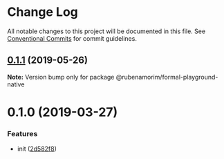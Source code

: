 # Change Log

All notable changes to this project will be documented in this file.
See [Conventional Commits](https://conventionalcommits.org) for commit guidelines.

## [0.1.1](https://github.com/rubenamorim/formal/compare/v0.1.0...v0.1.1) (2019-05-26)

**Note:** Version bump only for package @rubenamorim/formal-playground-native

# 0.1.0 (2019-03-27)

### Features

- init ([2d582f8](https://github.com/kevinwolfcr/formal/commit/2d582f8))
